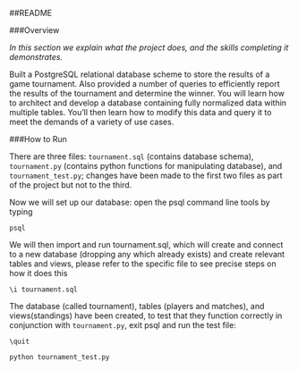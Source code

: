 ##README

###Overview

*In this section we explain what the project does, and the skills completing it demonstrates.*

Built a PostgreSQL relational database scheme to store the results of a game tournament. Also provided a number of queries to efficiently report the results of the tournament and determine the winner. You will learn how to architect and develop a database containing fully normalized data within multiple tables. You’ll then learn how to modify this data and query it to meet the demands of a variety of use cases.


###How to Run

There are three files: `tournament.sql` (contains database schema), `tournament.py` (contains python functions for manipulating database), and `tournament_test.py`; changes have been made to the first two files as part of the project but not to the third.

Now we will set up our database: open the psql command line tools by typing

`psql`

We will then import and run tournament.sql, which will create and connect to a new database (dropping any which already exists) and create relevant tables and views, please refer to the specific file to see precise steps on how it does this

`\i tournament.sql`

The database (called tournament), tables (players and matches), and views(standings) have been created, to test that they function correctly in conjunction with `tournament.py`, exit psql and run the test file:

`\quit`

`python tournament_test.py`
